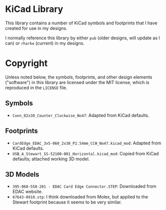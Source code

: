 # KiCad Library

This library contains a number of KiCad symbols and footprints that I have created for use in my designs.

I normally reference this library by either `pub` (older designs, will update as I can) or `rharke` (current) in my designs.

# Copyright

Unless noted below, the symbols, footprints, and other design elements ("software") in this library are licensed under the MIT license, which is reproduced in the `LICENSE` file.

## Symbols

* `Conn_02x30_Counter_Clockwise_No47`: Adapted from KiCad defaults.

## Footprints

* `CardEdge_EDAC_3x5-060_2x30_P2.54mm_CCW_No47.kicad_mod`: Adapted from KiCad defaults.
* `USB_A_Stewart_SS-52100-001_Horizontal.kicad_mod`: Copied from KiCad defaults; attached working 3D model.

## 3D Models

* `395-060-558-201 - EDAC Card Edge Connector.STEP`: Downloaded from EDAC website.
* `67643-0910.stp`: I think downloaded from Molex, but applied to the Stewart footprint because it seems to be very similar.
